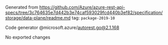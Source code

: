 Generated from https://github.com/Azure/azure-rest-api-specs/tree/3c764635e7d442b3e74caf593029fcd440b3ef82/specification/storage/data-plane/readme.md tag: `package-2019-10`

Code generator @microsoft.azure/autorest.go@2.1.168

No exported changes